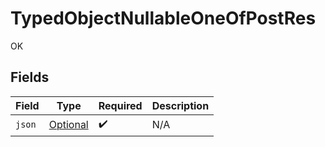 # TypedObjectNullableOneOfPostRes

OK


## Fields

| Field                                                                                 | Type                                                                                  | Required                                                                              | Description                                                                           |
| ------------------------------------------------------------------------------------- | ------------------------------------------------------------------------------------- | ------------------------------------------------------------------------------------- | ------------------------------------------------------------------------------------- |
| `json`                                                                                | [Optional<TypedObjectNullableOneOf>](../../models/shared/TypedObjectNullableOneOf.md) | :heavy_check_mark:                                                                    | N/A                                                                                   |
